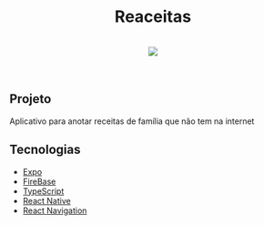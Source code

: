 
<h1 align="center">Reaceitas</h1>
<br>
<div align="center">
  <img src="https://user-images.githubusercontent.com/53982668/131933874-b2dd2949-e6c2-42fb-bed7-92797aabf031.gif"/>
</div>
<br>
<br>
<h2>Projeto</h2>
<p>Aplicativo para anotar receitas de família que não tem na internet</p>

<h2>Tecnologias</h2>
<ul>
  <li><a href='https://docs.expo.dev/index.html'>Expo</a></li>
  <li><a href='https://firebase.google.com/?hl=pt-br'>FireBase</a></li>
  <li><a href='https://www.typescriptlang.org'>TypeScript</a></li>
  <li><a href='https://reactnative.dev'>React Native</a></li>
  <li><a href='https://reactnavigation.org/docs/getting-started/'>React Navigation</a></li>
</ul>
